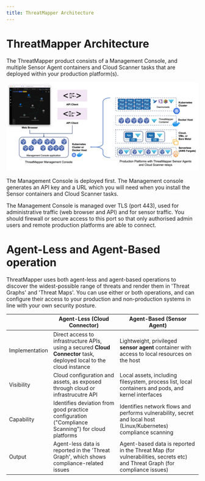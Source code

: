 ```yaml
---
title: ThreatMapper Architecture
---
```


# ThreatMapper Architecture

The ThreatMapper product consists of a Management Console, and multiple Sensor Agent containers and Cloud Scanner tasks that are deployed within your production platform(s).

![ThreatMapper Components](../img/threatmapper-components.jpg)

The Management Console is deployed first. The Management console generates an API key and a URL which you will need when you install the Sensor containers and Cloud Scanner tasks.

The Management Console is managed over TLS (port 443), used for administrative traffic (web browser and API) and for sensor traffic.  You should firewall or secure access to this port so that only authorised admin users and remote production platforms are able to connect.

# Agent-Less and Agent-Based operation

ThreatMapper uses both agent-less and agent-based operations to discover the widest-possible range of threats and render them in 'Threat Graphs' and 'Threat Maps'. You can use either or both operations, and can configure their access to your production and non-production systems in line with your own security posture.

| | Agent-Less (Cloud Connector) | Agent-Based (Sensor Agent) |
| --- | --- | --- |
| Implementation | Direct access to infrastructure APIs, using a secured **Cloud Connector** task, deployed local to the cloud instance | Lightweight, privileged **sensor agent** container with access to local resources on the host |
| Visibility | Cloud configuration and assets, as exposed through cloud or infrastrucutre API | Local assets, including filesystem, process list, local containers and pods, and kernel interfaces |
| Capability | Identifies deviation from good practice configuration ("Compliance Scanning") for cloud platforms | Identifies network flows and performs vulnerability, secret and local host (Linux/Kubernetes) compliance scanning |
| Output | Agent-less data is reported in the 'Threat Graph', which shows compliance-related issues | Agent-based data is reported in the Threat Map (for vulnerabilities, secrets etc) and Threat Graph (for compliance issues) |




